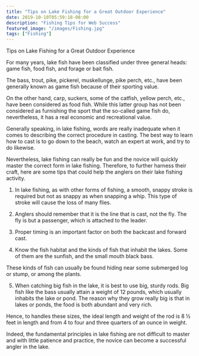 ```yaml
---
title: "Tips on Lake Fishing for a Great Outdoor Experience"
date: 2019-10-10T05:59:18-08:00
description: "Fishing Tips for Web Success"
featured_image: "/images/Fishing.jpg"
tags: ["Fishing"]
---
```


Tips on Lake Fishing for a Great Outdoor Experience

For many years, lake fish have been classified under three general heads: game fish, food fish, and forage or bait fish.

The bass, trout, pike, pickerel, muskellunge, pike perch, etc., have been generally known as game fish because of their sporting value.

On the other hand, carp, suckers, some of the catfish, yellow perch, etc., have been considered as food fish. While this latter group has not been considered as furnishing the sport that the so-called game fish do, nevertheless, it has a real economic and recreational value.

Generally speaking, in lake fishing, words are really inadequate when it comes to describing the correct procedure in casting. The best way to learn how to cast is to go down to the beach, watch an expert at work, and try to do likewise.

Nevertheless, lake fishing can really be fun and the novice will quickly master the correct form in lake fishing. Therefore, to further harness their craft, here are some tips that could help the anglers on their lake fishing activity.

1. In lake fishing, as with other forms of fishing, a smooth, snappy stroke is required but not as snappy as when snapping a whip. This type of stroke will cause the loss of many flies.

2. Anglers should remember that it is the line that is cast, not the fly. The fly is but a passenger, which is attached to the leader.

3. Proper timing is an important factor on both the backcast and forward cast.

4. Know the fish habitat and the kinds of fish that inhabit the lakes. Some of them are the sunfish, and the small mouth black bass.

These kinds of fish can usually be found hiding near some submerged log or stump, or among the plants.

5. When catching big fish in the lake, it is best to use big, sturdy rods. Big fish like the bass usually attain a weight of 12 pounds, which usually inhabits the lake or pond. The reason why they grow really big is that in lakes or ponds, the food is both abundant and very rich.

Hence, to handles these sizes, the ideal length and weight of the rod is 8 ½ feet in length and from 4 to four and three quarters of an ounce in weight.

Indeed, the fundamental principles in lake fishing are not difficult to master and with little patience and practice, the novice can become a successful angler in the lake.

